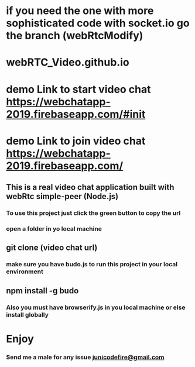 # if you need the one with more sophisticated code with socket.io go the branch (webRtcModify) 
# webRTC_Video.github.io
# demo Link to start video chat https://webchatapp-2019.firebaseapp.com/#init
# demo Link to join video chat https://webchatapp-2019.firebaseapp.com/
## This is a real video chat application built with webRtc simple-peer (Node.js)
### To use this project just click the green button to copy the url
### open a folder in yo local machine
## git clone (video chat url)
### make sure you have budo.js to run this project in your local environment
## npm install -g budo
### Also you must have browserify.js in you local machine or else install globally
# Enjoy
### Send me a male for any issue junicodefire@gmail.com

